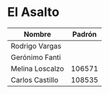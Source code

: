 # El Asalto

| Nombre | Padrón | 
| --- | --- |
| Rodrigo Vargas | |
| Gerónimo Fanti | |
| Melina Loscalzo | 106571 |
| Carlos Castillo | 108535 |
